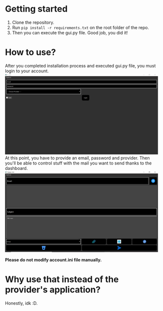 # Getting started

1. Clone the repository.
2. Run `pip install -r requirements.txt` on the root folder of the repo.
3. Then you can execute the gui.py file. Good job, you did it!

# How to use?

After you completed installation process and executed gui.py file, you must login to your account. 
![Login Page](./pictures/picture1.PNG)
At this point, you have to provide an email, password and provider. Then you'll be able to control stuff with the mail you want to send thanks to the dashboard.
![Dashboard](./pictures/picture2.PNG)

**Please do not modify account.ini file manually.**

# Why use that instead of the provider's application?

Honestly, idk :D.

